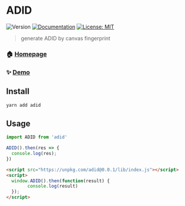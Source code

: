 # ADID 
![Version](https://img.shields.io/badge/version-0.0.1-blue.svg?cacheSeconds=2592000)
[![Documentation](https://img.shields.io/badge/documentation-yes-brightgreen.svg)](http://mrzzcn.github.io/ADID)
[![License: MIT](https://img.shields.io/badge/License-MIT-yellow.svg)](#)

> generate ADID by canvas fingerprint

### 🏠 [Homepage](https://github.com/mrzzcn/ADID)

### ✨ [Demo](http://mrzzcn.github.io/ADID)

## Install

```sh
yarn add adid
```



## Usage

```javascript
import ADID from 'adid'

ADID().then(res => {
  console.log(res);
})
```



```html
<script src="https://unpkg.com/adid@0.0.1/lib/index.js"></script>
<script>
  window.ADID().then(function(result) {
		console.log(result)
  });
</script>
```

